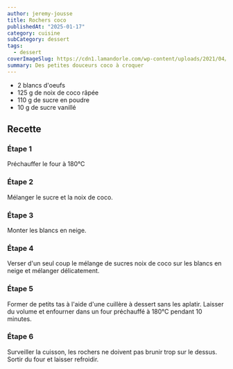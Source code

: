 ```yaml
---
author: jeremy-jousse
title: Rochers coco
publishedAt: "2025-01-17"
category: cuisine
subCategory: dessert
tags:
  - dessert
coverImageSlug: https://cdn1.lamandorle.com/wp-content/uploads/2021/04/rocher-a-la-noix-de-coco-cover-la-mandorle.jpg
summary: Des petites douceurs coco à croquer
---
```


- 2 blancs d'oeufs
- 125 g de noix de coco râpée
- 110 g de sucre en poudre
- 10 g de sucre vanillé

## Recette

### Étape 1

Préchauffer le four à 180°C

### Étape 2

Mélanger le sucre et la noix de coco.

### Étape 3

Monter les blancs en neige.

### Étape 4

Verser d'un seul coup le mélange de sucres noix de coco sur les blancs en neige et mélanger délicatement.

### Étape 5

Former de petits tas à l'aide d'une cuillère à dessert sans les aplatir.
Laisser du volume et enfourner dans un four préchauffé à 180°C pendant 10 minutes.

### Étape 6

Surveiller la cuisson, les rochers ne doivent pas brunir trop sur le dessus.  
Sortir du four et laisser refroidir.
